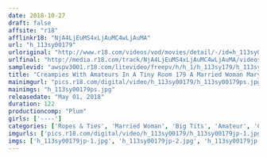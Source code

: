 ```yaml
---
date: 2018-10-27
draft: false
affsite: "r18"
afflinkr18: "NjA4LjEuMS4xLjAuMC4wLjAuMA"
url: "h_113sy00179"
urloriginal: "http://www.r18.com/videos/vod/movies/detail/-/id=h_113sy00179"
urlfinal: "http://media.r18.com/track/NjA4LjEuMS4xLjAuMC4wLjAuMA/videos/vod/movies/detail/-/id=h_113sy00179"
samplevid: "awspv3001.r18.com/litevideo/freepv/h/h_1/h_113sy179/h_113sy179_dmb_w.mp4"
title: "Creampies With Amateurs In A Tiny Room 179 A Married Woman Mary 29 Years Old Starry Skies And A Beautiful Body (Shame) A Wonderful Housewife Who Cums When She Gets Fucked In Front Of Other People"
mainimgurl: "pics.r18.com/digital/video/h_113sy00179/h_113sy00179ps.jpg"
mainimgs: "h_113sy00179ps.jpg"
releasedate: "May 01, 2018"
duration: 122
productioncomp: "Plum"
girls: ['----']
categories: ['Ropes & Ties', 'Married Woman', 'Big Tits', 'Amateur', 'Creampie', 'Hi-Def']
imgurls: ['pics.r18.com/digital/video/h_113sy00179/h_113sy00179jp-1.jpg', 'pics.r18.com/digital/video/h_113sy00179/h_113sy00179jp-2.jpg', 'pics.r18.com/digital/video/h_113sy00179/h_113sy00179jp-3.jpg', 'pics.r18.com/digital/video/h_113sy00179/h_113sy00179jp-4.jpg', 'pics.r18.com/digital/video/h_113sy00179/h_113sy00179jp-5.jpg', 'pics.r18.com/digital/video/h_113sy00179/h_113sy00179jp-6.jpg', 'pics.r18.com/digital/video/h_113sy00179/h_113sy00179jp-7.jpg', 'pics.r18.com/digital/video/h_113sy00179/h_113sy00179jp-8.jpg', 'pics.r18.com/digital/video/h_113sy00179/h_113sy00179jp-9.jpg', 'pics.r18.com/digital/video/h_113sy00179/h_113sy00179jp-10.jpg', 'pics.r18.com/digital/video/h_113sy00179/h_113sy00179jp-11.jpg', 'pics.r18.com/digital/video/h_113sy00179/h_113sy00179jp-12.jpg', 'pics.r18.com/digital/video/h_113sy00179/h_113sy00179jp-13.jpg', 'pics.r18.com/digital/video/h_113sy00179/h_113sy00179jp-14.jpg', 'pics.r18.com/digital/video/h_113sy00179/h_113sy00179jp-15.jpg', 'pics.r18.com/digital/video/h_113sy00179/h_113sy00179jp-16.jpg', 'pics.r18.com/digital/video/h_113sy00179/h_113sy00179jp-17.jpg', 'pics.r18.com/digital/video/h_113sy00179/h_113sy00179jp-18.jpg', 'pics.r18.com/digital/video/h_113sy00179/h_113sy00179jp-19.jpg', 'pics.r18.com/digital/video/h_113sy00179/h_113sy00179jp-20.jpg']
imgs: ['h_113sy00179jp-1.jpg', 'h_113sy00179jp-2.jpg', 'h_113sy00179jp-3.jpg', 'h_113sy00179jp-4.jpg', 'h_113sy00179jp-5.jpg', 'h_113sy00179jp-6.jpg', 'h_113sy00179jp-7.jpg', 'h_113sy00179jp-8.jpg', 'h_113sy00179jp-9.jpg', 'h_113sy00179jp-10.jpg', 'h_113sy00179jp-11.jpg', 'h_113sy00179jp-12.jpg', 'h_113sy00179jp-13.jpg', 'h_113sy00179jp-14.jpg', 'h_113sy00179jp-15.jpg', 'h_113sy00179jp-16.jpg', 'h_113sy00179jp-17.jpg', 'h_113sy00179jp-18.jpg', 'h_113sy00179jp-19.jpg', 'h_113sy00179jp-20.jpg']
---
```

